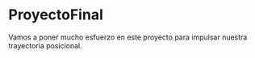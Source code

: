# ProyectoFinal

Vamos a poner mucho esfuerzo en este proyecto para impulsar nuestra trayectoria posicional.
